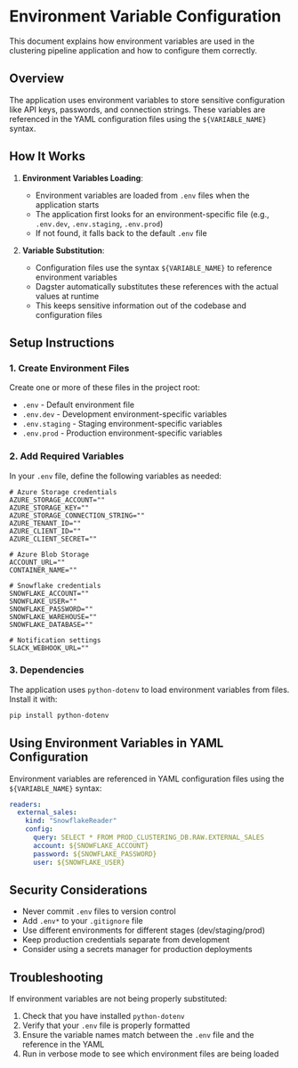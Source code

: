 # Environment Variable Configuration

This document explains how environment variables are used in the clustering pipeline application and how to configure them correctly.

## Overview

The application uses environment variables to store sensitive configuration like API keys, passwords, and connection strings. These variables are referenced in the YAML configuration files using the `${VARIABLE_NAME}` syntax.

## How It Works

1. **Environment Variables Loading**:

   - Environment variables are loaded from `.env` files when the application starts
   - The application first looks for an environment-specific file (e.g., `.env.dev`, `.env.staging`, `.env.prod`)
   - If not found, it falls back to the default `.env` file

2. **Variable Substitution**:
   - Configuration files use the syntax `${VARIABLE_NAME}` to reference environment variables
   - Dagster automatically substitutes these references with the actual values at runtime
   - This keeps sensitive information out of the codebase and configuration files

## Setup Instructions

### 1. Create Environment Files

Create one or more of these files in the project root:

- `.env` - Default environment file
- `.env.dev` - Development environment-specific variables
- `.env.staging` - Staging environment-specific variables
- `.env.prod` - Production environment-specific variables

### 2. Add Required Variables

In your `.env` file, define the following variables as needed:

```
# Azure Storage credentials
AZURE_STORAGE_ACCOUNT=""
AZURE_STORAGE_KEY=""
AZURE_STORAGE_CONNECTION_STRING=""
AZURE_TENANT_ID=""
AZURE_CLIENT_ID=""
AZURE_CLIENT_SECRET=""

# Azure Blob Storage
ACCOUNT_URL=""
CONTAINER_NAME=""

# Snowflake credentials
SNOWFLAKE_ACCOUNT=""
SNOWFLAKE_USER=""
SNOWFLAKE_PASSWORD=""
SNOWFLAKE_WAREHOUSE=""
SNOWFLAKE_DATABASE=""

# Notification settings
SLACK_WEBHOOK_URL=""
```

### 3. Dependencies

The application uses `python-dotenv` to load environment variables from files. Install it with:

```bash
pip install python-dotenv
```

## Using Environment Variables in YAML Configuration

Environment variables are referenced in YAML configuration files using the `${VARIABLE_NAME}` syntax:

```yaml
readers:
  external_sales:
    kind: "SnowflakeReader"
    config:
      query: SELECT * FROM PROD_CLUSTERING_DB.RAW.EXTERNAL_SALES
      account: ${SNOWFLAKE_ACCOUNT}
      password: ${SNOWFLAKE_PASSWORD}
      user: ${SNOWFLAKE_USER}
```

## Security Considerations

- Never commit `.env` files to version control
- Add `.env*` to your `.gitignore` file
- Use different environments for different stages (dev/staging/prod)
- Keep production credentials separate from development
- Consider using a secrets manager for production deployments

## Troubleshooting

If environment variables are not being properly substituted:

1. Check that you have installed `python-dotenv`
2. Verify that your `.env` file is properly formatted
3. Ensure the variable names match between the `.env` file and the reference in the YAML
4. Run in verbose mode to see which environment files are being loaded
